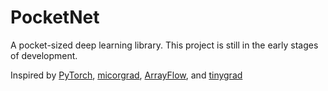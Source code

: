 # PocketNet

A pocket-sized deep learning library. This project is still in the early stages of development.

Inspired by [PyTorch](https://github.com/pytorch/pytorch), [micorgrad](https://github.com/karpathy/micrograd), [ArrayFlow](https://github.com/a-nico/ArrayFlow), and [tinygrad](https://github.com/geohot/tinygrad)
